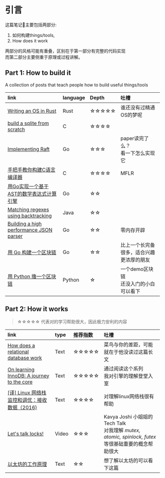 # 引言
这篇笔记📒主要包括两部分:
1. 如何构建things/tools,    
2. How does it work

两部分的风格可能有重叠，区别在于第一部分有完整的代码实现
<br>而第二部分主要侧重于原理或过程讲解。


## Part 1: How to build it
A collection of posts that teach people how to build useful things/tools


|link| language| Depth| 吐槽|
|:---|:---|:---| :--- |
| [Writing an OS in Rust ](https://os.phil-opp.com/) | Rust|☆☆☆☆☆| 谁还没有过精通OS的梦呢 |
|[build a sqlite from scratch](https://cstack.github.io/db_tutorial/) | C |☆☆☆☆|
|[Implementing Raft](https://eli.thegreenplace.net/2020/implementing-raft-part-0-introduction/) | Go| ☆☆☆| paper读完了么？<br>看一下怎么实现它 |
|[手把手教你构建C语言编译器](https://lotabout.me/2015/write-a-C-interpreter-0/) | C| ☆☆☆☆| MFLR |
|[用Go实现一个基于AST的数学表达式计算引擎](https://www.yoytang.com/math-expression-engine.html) | Go|☆☆|
|[Matching regexes using backtracking](https://marcin-chwedczuk.github.io/matching-regexes-using-backtracking) | Java|☆☆|
|[Building a high performance JSON parser](https://dave.cheney.net/high-performance-json.html) | Go| ☆☆| 零内存开辟 |
| [用 Go 构建一个区块链](https://ethfans.org/posts/building-blockchain-in-go-part-1)|Go| ☆☆| 比上一个长完备很多，适合兴趣更浓厚的朋友 |
| [用 Python 撸一个区块链](https://mp.weixin.qq.com/s/qTw_WELfVZCGIjxTXy4aBA) | Python| ☆ | 一个demo区块链<br>还没入门的小白可以看下 |


## Part 2: How it works
> ☆☆☆☆☆ 代表对的学习帮助很大，因此极力安利的内容

|link|type|推荐指数|吐槽|
|:--- |:---|:---|:---|
|[How does a relational database work](http://coding-geek.com/how-databases-work/) |Text| ☆☆☆☆☆ | 菜鸟与你的差距，可能就在于他没读过这篇长文|
|[On learning InnoDB: A journey to the core](https://blog.jcole.us/2013/01/02/on-learning-innodb-a-journey-to-the-core/)|Text|☆☆☆☆☆|通过阅读这个系列<br>我对引擎的理解登堂入室|
|[[译] Linux 网络栈监控和调优：接收数据（2016)](http://arthurchiao.art/blog/tuning-stack-rx-zh/)|Text|☆☆☆☆| 对理解linux网络栈很有帮助|
|[Let's talk locks!](https://www.youtube.com/watch?v=tjpncm3xTTc&t=619s)|Video|☆☆☆| Kavya Joshi 小姐姐的Tech Talk<br>对我理解 *mutex, atomic, spinlock, futex* 等很基础重要的概念帮助很大 |
| [以太坊的工作原理](https://mp.weixin.qq.com/s?__biz=MzIwODA3NDI5MA==&mid=2652525172&idx=1&sn=6adc7246269da5b939c0d60d1ca6b3dd&chksm=8ce65129bb91d83f6f3c77f9c4eb753a9fd729ca1923ae19b3c89b430ad29c3139f9dfdc6883&mpshare=1&scene=1&srcid=0402BRttslZ9sFTvpTCvUFEW#rd) |Text| ☆☆| 想了解以太坊的可以看下这篇 |